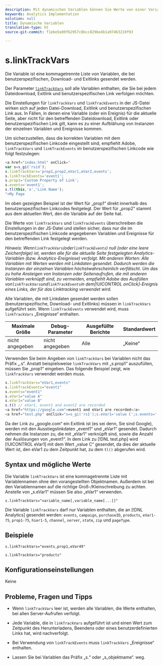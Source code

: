 ```yaml
---
description: Mit dynamischen Variablen können Sie Werte von einer Variablen in eine andere kopieren, ohne die vollständigen Werte mehrfach in die Bildanforderung auf Ihrer Site eingeben zu müssen.
keywords: Analytics Implementation
solution: null
title: Dynamische Variablen
translation-type: ht
source-git-commit: f1ebe5e89f62957c8bcc829be4b1a97463210f93

---
```



# s.linkTrackVars

Die Variable ist eine kommagetrennte Liste von Variablen, die bei benutzerspezifischen, Download- und Exitlinks gesendet werden.

Der Parameter [`linkTrackVars`](https://docs.adobe.com/content/help/de-DE/analytics/implementation/javascript-implementation/variables-analytics-reporting/config-var/s-linktrackvars.html) soll alle Variablen enthalten, die Sie bei jedem Dateidownload, Exitlink und benutzerspezifischen Link verfolgen möchten.

Die Einstellungen für `linkTrackVars` und `linkTrackEvents` in der JS-Datei wirken sich auf jeden Datei-Download, Exitlink und benutzerspezifischen Link aus. In Fällen, in denen eine Variable (oder ein Ereignis) für die aktuelle Seite, aber nicht für den betreffenden Dateidownload, Exitlink oder benutzerspezifischen Link gilt, kann es zu einer Aufblähung von Instanzen der einzelnen Variablen und Ereignisse kommen.

Um sicherzustellen, dass die korrekten Variablen mit dem benutzerspezifischen Linkcode eingestellt sind, empfiehlt Adobe, `linkTrackVars` und `linkTrackEvents` im benutzerspezifischen Linkcode wie folgt festzulegen:

```js
<a href="index.html" onClick=" 
var s=s_gi('rsid'); 
s.linkTrackVars='prop1,prop2,eVar1,eVar2,events'; 
s.linkTrackEvents='event1'; 
s.prop1='Custom Property of Link'; 
s.events='event1'; 
s.tl(this,'o','Link Name'); 
">My Page 
```

Im oben gezeigten Beispiel ist der Wert für „prop1“ direkt innerhalb des benutzerspezifischen Linkcodes festgelegt. Der Wert für „prop2“ stammt aus dem aktuellen Wert, den die Variable auf der Seite hat.

Die Werte von `linkTrackVars` und `linkTrackEvents` überschreiben die Einstellungen in der JS-Datei und stellen sicher, dass nur die im benutzerspezifischen Linkcode angegebenen Variablen und Ereignisse für den betreffenden Link festgelegt werden.

*Hinweis: Wenn`linkTrackVars`(oder`linkTrackEvents`) null (oder eine leere Zeichenfolge) ist, werden alle für die aktuelle Seite festgelegten Analytics-Variablen (bzw. Analytics-Ereignisse) verfolgt. Mit anderen Worten: Alle Variablen mit Werten werden mit Linkdaten gesendet. Dadurch werden die Instanzen der einzelnen Variablen höchstwahrscheinlich verfälscht. Um das zu hohe Ansteigen von Instanzen oder Seitenaufrufen, die mit anderen Variablen verknüpft sind, zu vermeiden, empfiehlt Adobe das Ausfüllen von`linkTrackVars`und`linkTrackEvents`in dem[!UICONTROL onClick]-Ereignis eines Links, der für das Linktracking verwendet wird.*

Alle Variablen, die mit Linkdaten gesendet werden sollen (benutzerspezifische, Download- und Exitlinks) müssen in `linkTrackVars` aufgeführt sein. Wenn `linkTrackEvents` verwendet wird, muss `linkTrackVars` „Ereignisse“ enthalten.

| Maximale Größe | Debug-Parameter | Ausgefüllte Berichte | Standardwert |
|---|---|---|---|
| nicht angegeben | nicht angegeben | Alle | „Keine“ |

Verwenden Sie beim Angeben von `linkTrackVars` bei Variablen nicht das Präfix „.s“. Anstatt beispielsweise `linkTrackVars` mit „s.prop1“ auszufüllen, müssen Sie „prop1“ eingeben. Das folgende Beispiel zeigt, wie `linkTrackVars` verwendet werden muss.

```js
s.linkTrackVars="eVar1,events" 
s.linkTrackEvents="event1" 
s.events="event1" 
s.eVar1="value A" 
s.eVar2="value B" 
s.t() // eVar1, event1 and event2 are recorded 
<a href="https://google.com">event1 and eVar1 are recorded</a> 
<a href="test.php" onClick="s=s_gi('rs1');s.eVar1='value C';s.events='';s.tl(this,'o')">eVar1 is recorded</a> 
```

Da der Link zu „google.com“ ein Exitlink ist (es sei denn, Sie sind Google), werden mit den Ausstiegslinkdaten „event1“ und „eVar1“ gesendet. Dadurch nehmen die Instanzen zu, die mit „eVar1“ verknüpft sind, sowie die Anzahl der Auslösungen von „event1“. In dem Link zu [!DNL test.php] wird [!UICONTROL eVar1] mit dem Wert „value C“ gesendet, da dies der aktuelle Wert ist, den eVar1 zu dem Zeitpunkt hat, zu dem `tl()` abgerufen wird.

## Syntax und mögliche Werte

Die Variable `linkTrackVars` ist eine kommagetrennte Liste mit Variablennamen ohne den vorangestellten Objektnamen. Außerdem ist bei den Variablennamen auf die richtige Groß-/Kleinschreibung zu achten. Anstelle von „s.eVar1“ müssen Sie also „eVar1“ verwenden.

```
s.linkTrackVars="variable_name[,variable_name[...]]"
```

Die Variable `linkTrackVars` darf nur Variablen enthalten, die an [!DNL Analytics] gesendet werden: `events`, `campaign`, `purchaseID`, `products`, `eVar1-75`, `prop1-75`, `hier1-5`, `channel`, `server`, `state`, `zip` und `pageType`.

## Beispiele

```
s.linkTrackVars="events,prop1,eVar49"
```

```
s.linkTrackVars="products"
```

## Konfigurationseinstellungen

Keine

## Probleme, Fragen und Tipps

* Wenn `linkTrackVars` leer ist, werden alle Variablen, die Werte enthalten, bei allen Server-Aufrufen verfolgt.
* Jede Variable, die in `linkTrackVars` aufgeführt ist und einen Wert zum Zeitpunkt des Herunterladens, Beendens oder eines benutzerdefinierten Links hat, wird nachverfolgt.
* Bei Verwendung von `linkTrackEvents` muss `linkTrackVars` „Ereignisse“ enthalten.

* Lassen Sie bei Variablen das Präfix „s.“ oder „s_objektname“. weg.
